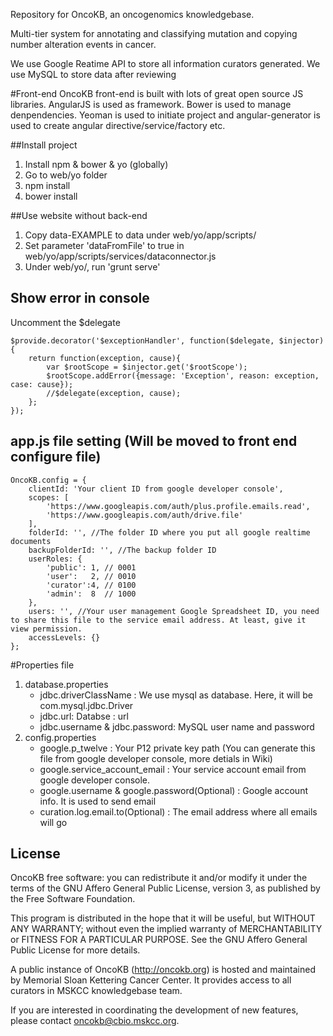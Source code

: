 Repository for OncoKB, an oncogenomics knowledgebase.

Multi-tier system for annotating and classifying mutation and copying number alteration events in cancer.

We use Google Reatime API to store all information curators generated.
We use MySQL to store data after reviewing

#Front-end
OncoKB front-end is built with lots of great open source JS libraries. AngularJS is used as framework. Bower is used to manage denpendencies. Yeoman is used to initiate project and angular-generator is used to create angular directive/service/factory etc.

##Install project
1. Install npm & bower & yo (globally)
2. Go to web/yo folder
3. npm install
4. bower install

##Use website without back-end
1. Copy data-EXAMPLE to data under web/yo/app/scripts/
2. Set parameter 'dataFromFile' to true in web/yo/app/scripts/services/dataconnector.js
3. Under web/yo/, run 'grunt serve'

## Show error in console
Uncomment the $delegate
`````````
$provide.decorator('$exceptionHandler', function($delegate, $injector){
    return function(exception, cause){
        var $rootScope = $injector.get('$rootScope');
        $rootScope.addError({message: 'Exception', reason: exception, case: cause});
        //$delegate(exception, cause);
    };
});
`````````

## app.js file setting (Will be moved to front end configure file)
```
OncoKB.config = {
    clientId: 'Your client ID from google developer console',
    scopes: [
        'https://www.googleapis.com/auth/plus.profile.emails.read',
        'https://www.googleapis.com/auth/drive.file'
    ],
    folderId: '', //The folder ID where you put all google realtime documents
    backupFolderId: '', //The backup folder ID
    userRoles: {
        'public': 1, // 0001
        'user':   2, // 0010
        'curator':4, // 0100
        'admin':  8  // 1000
    },
    users: '', //Your user management Google Spreadsheet ID, you need to share this file to the service email address. At least, give it view permission.
    accessLevels: {}
};
```

#Properties file
1. database.properties
    * jdbc.driverClassName : We use mysql as database. Here, it will be com.mysql.jdbc.Driver
    * jdbc.url: Databse : url
    * jdbc.username & jdbc.password: MySQL user name and password
2. config.properties
    * google.p_twelve : Your P12 private key path (You can generate this file from google developer console, more detials in Wiki)
    * google.service_account_email : Your service account email from google developer console.
    * google.username & google.password(Optional) : Google account info. It is used to send email
    * curation.log.email.to(Optional) : The email address where all emails will go


License
--------------------

OncoKB free software: you can redistribute it and/or modify it under the terms of the GNU Affero General Public License, version 3, as published by the Free Software Foundation.

This program is distributed in the hope that it will be useful, but WITHOUT ANY WARRANTY; without even the implied warranty of MERCHANTABILITY or FITNESS FOR A PARTICULAR PURPOSE. See the GNU Affero General Public License for more details.

A public instance of OncoKB (http://oncokb.org) is hosted and maintained by Memorial Sloan Kettering Cancer Center. It provides access to all curators in MSKCC knowledgebase team.

If you are interested in coordinating the development of new features, please contact oncokb@cbio.mskcc.org.
